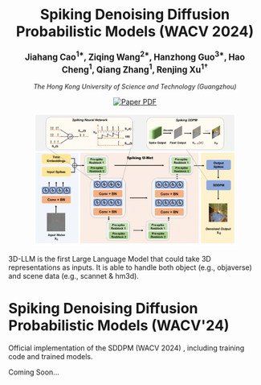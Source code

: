 <br />
<p align="center">
  <h1 align="center">Spiking Denoising Diffusion Probabilistic Models (WACV 2024) </h1>
  <p align="center" style="font-size: 1.2em; font-weight: bold;">
    Jiahang Cao<sup>1*</sup>,
    Ziqing Wang<sup>2*</sup>,
    Hanzhong Guo<sup>3*</sup>,
    Hao Cheng<sup>1</sup>,
    Qiang Zhang<sup>1</sup>,
    Renjing Xu<sup>1†</sup>
<!--     <a href="https://evelinehong.github.io">Jiahang Cao*</a>,
    <a href="https://haoyuzhen.com">Ziqing Wang*</a>,
    <a href="https://peihaochen.github.io">Hanzhong Guo*</a>,
    <a href="https://zsh2000.github.io">Hao Cheng</a>,
    <a href="https://yilundu.github.io">Qiang Zhang</a>,
    <a href="https://zfchenunique.github.io">Renjing Xu</a> -->
  </p>
  <p align="center" style="font-size: 0.9em; font-style: italic;">
    The Hong Kong University of Science and Technology (Guangzhou) 
  </p>
  <p align="center">
    <a href='https://arxiv.org/abs/2306.17046'>
      <img src='https://img.shields.io/badge/Paper-PDF-red?style=flat&logo=arXiv&logoColor=red' alt='Paper PDF'>
    </a>
  </p>
  <p align="center">
    <img src="figs/illustration_main.png" alt="Logo" width="80%">
  </p>
</p>

3D-LLM is the first Large Language Model that could take 3D representations as inputs. It is able to handle both object (e.g., objaverse) and scene data (e.g., scannet & hm3d). 


# Spiking Denoising Diffusion Probabilistic Models (WACV'24)
Official implementation of the SDDPM (WACV 2024) , including training code and trained models.

Coming Soon...
